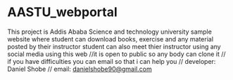 # AASTU_webportal
This project is Addis Ababa Science and technology university sample website where student can download books, exercise and any material posted by their instructor
student can also meet thier instructor using any social media using this web
//it is open to public so any body can clone  it
// if you have difficulties you can email so that i can help you
// developer: Daniel Shobe
// email: danielshobe90@gmail.com

